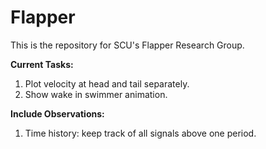 # Flapper

This is the repository for SCU's Flapper Research Group.

**Current Tasks:**
  
  1) Plot velocity at head and tail separately.
  2) Show wake in swimmer animation.
     
  **Include Observations:**
  1) Time history: keep track of all signals above one period.
